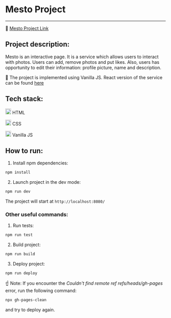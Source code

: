 # Mesto Project
_______
:rocket: [Mesto Project Link](https://tatianaryzhova.github.io/mesto/)

## Project description:

Mesto is an interactive page.
It is a service which allows users to interact with photos. Users can add, remove photos and put likes.
Also, users has opportunity to edit their information: profile picture, name and description.

:link: The project is implemented using Vanilla JS. React version of the service can be found [here](https://github.com/TatianaRyzhova/react-mesto-auth)

## Tech stack:

<code><img src="https://user-images.githubusercontent.com/56598375/123514858-3d309f80-d695-11eb-97b4-6a7a1ad2a920.png" alt="html-5" width="18px" height="18px"></code> HTML

<code><img src="https://user-images.githubusercontent.com/56598375/123514865-428dea00-d695-11eb-9808-a5bcd93bbfb5.png" alt="css3" width="18px" height="18px"></code> CSS

<code><img src="https://user-images.githubusercontent.com/56598375/123516727-d794e100-d69d-11eb-9c06-fc90be91e717.png" alt="js" width="18px" height="18px"></code> Vanilla JS

## How to run:

1. Install npm dependencies:

```sh
npm install
```

2. Launch project in the dev mode:

```sh
npm run dev
```

The project will start at `http://localhost:8080/`

### Other useful commands:

1. Run tests:

```sh
npm run test
```

2. Build project:

```sh
npm run build
```

3. Deploy project:

```sh
npm run deploy
```

:point_up: Note: If you encounter the _Couldn't find remote ref refs/heads/gh-pages_ error, run the following command:

```sh
npx gh-pages-clean
```
and try to deploy again.
